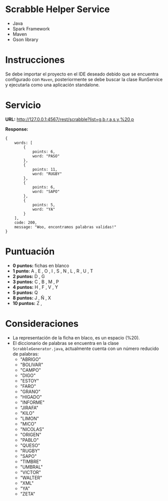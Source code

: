Scrabble Helper Service
=======================


- Java
- Spark Framework
- Maven
- Gson library


Instrucciones
=============

Se debe importar el proyecto en el IDE deseado debido que se encuentra configurado con `Maven`, posteriormente se debe buscar la clase RunService y ejecutarla como una aplicación standalone.


Servicio
========

**URL:** http://127.0.0.1:4567/rest/scrabble?list=g,b,r,a,s,y,%20,p

**Response:**

```
{
	words: [
		{
			points: 6,
			word: "PASO"
		},
		{
			points: 11,
			word: "RUGBY"
		},
		{
			points: 6,
			word: "SAPO"
		},
		{
			points: 5,
			word: "YA"
		}
	],
	code: 200,
	message: "Woo, encontramos palabras validas!"
}
```


Puntuación
==========

- **0 puntos:** fichas en blanco
- **1 punto:** A , E , O , I , S , N , L , R , U , T 
- **2 puntos:** D , G 
- **3 puntos:** C , B , M , P 
- **4 puntos:** H , F , V , Y 
- **5 puntos:** Q 
- **8 puntos:** J , Ñ , X 
- **10 puntos:** Z ,


Consideraciones
===============

- La representación de la ficha en blaco, es un espacio (%20).
- El diccionario de palabras se encuentra en la clase `ScrabbleGenerator.java`, actualmente cuenta con un número reducido de palabras:
	- "ABRIGO"
	- "BOLIVAR"
	- "CAMPO"
	- "DIGO"
	- "ESTOY"
	- "FARO"
	- "GRANO"
	- "HIGADO"
	- "INFORME"
	- "JIRAFA"
	- "KILO"
	- "LIMON"
	- "MICO"
	- "NICOLAS"
	- "ORIGEN"
	- "PABLO"
	- "QUESO"
	- "RUGBY"
	- "SAPO"
	- "TIMBRE"
	- "UMBRAL"
	- "VICTOR"
	- "WALTER"
	- "XML"
	- "YA"
	- "ZETA"